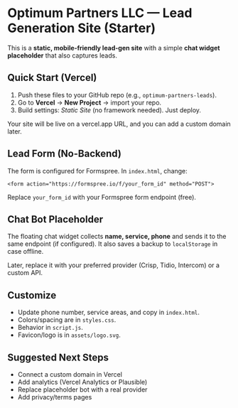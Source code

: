 # Optimum Partners LLC — Lead Generation Site (Starter)

This is a **static, mobile‑friendly lead-gen site** with a simple **chat widget placeholder** that also captures leads.

## Quick Start (Vercel)

1. Push these files to your GitHub repo (e.g., `optimum-partners-leads`).
2. Go to **Vercel** → **New Project** → import your repo.
3. Build settings: *Static Site* (no framework needed). Just deploy.

Your site will be live on a vercel.app URL, and you can add a custom domain later.

## Lead Form (No-Backend)

The form is configured for Formspree. In `index.html`, change:

```
<form action="https://formspree.io/f/your_form_id" method="POST">
```

Replace `your_form_id` with your Formspree form endpoint (free).

## Chat Bot Placeholder

The floating chat widget collects **name, service, phone** and sends it to the same endpoint (if configured). It also saves a backup to `localStorage` in case offline.

Later, replace it with your preferred provider (Crisp, Tidio, Intercom) or a custom API.

## Customize

- Update phone number, service areas, and copy in `index.html`.
- Colors/spacing are in `styles.css`.
- Behavior in `script.js`.
- Favicon/logo is in `assets/logo.svg`.

## Suggested Next Steps

- Connect a custom domain in Vercel
- Add analytics (Vercel Analytics or Plausible)
- Replace placeholder bot with a real provider
- Add privacy/terms pages
